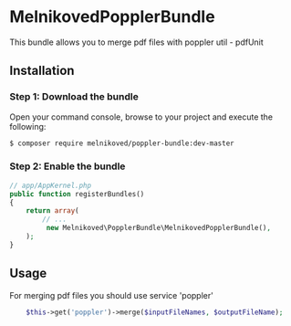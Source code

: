 MelnikovedPopplerBundle
==================

This bundle allows you to merge pdf files with poppler util - pdfUnit

Installation
-------------

### Step 1: Download the bundle

Open your command console, browse to your project and execute the following:

```sh
$ composer require melnikoved/poppler-bundle:dev-master
```

### Step 2: Enable the bundle

``` php
// app/AppKernel.php
public function registerBundles()
{
    return array(
        // ...
         new Melnikoved\PopplerBundle\MelnikovedPopplerBundle(),
    );
}
```

Usage
-----
For merging pdf files you should use service 'poppler'

``` php
    $this->get('poppler')->merge($inputFileNames, $outputFileName);
```